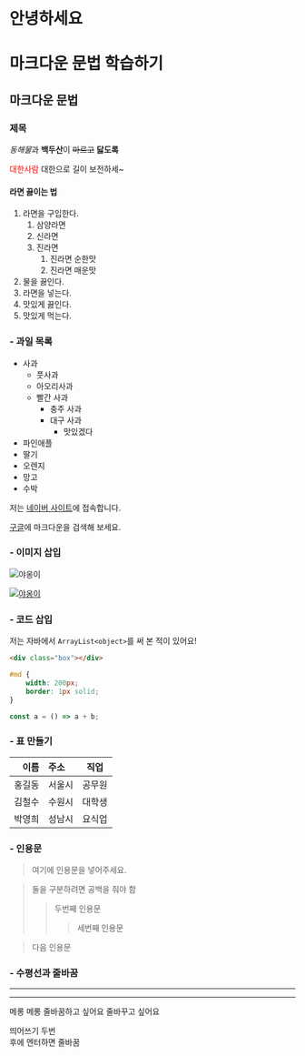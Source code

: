 
<h1>안녕하세요</h1>
<!-- #이 h1의 기능을 대신함 -->

# 마크다운 문법 학습하기
## 마크다운 문법
### 제목

*동해물*과 **백두산**이 ~~마르고~~ <b>닳도록</b>

<span style="color:red;">대한사람</span> 대한으로 길이 보전하세~

#### 라면 끓이는 법

1. 라면을 구입한다.
    1. 삼양라면
    1. 신라면
    1. 진라면
        1. 진라면 순한맛
        1. 진라면 매운맛
1. 물을 끓인다.
1. 라면을 넣는다.
1. 맛있게 끓인다.
1. 맛있게 먹는다.

### - 과일 목록
- 사과
    - 풋사과
    - 아오리사과
    - 빨간 사과
        - 충주 사과
        - 대구 사과
            - 맛있겠다
- 파인애플
- 딸기
- 오렌지
- 망고
- 수박

저는 [네이버 사이트](https://www.naver.com)에 접속합니다.

[구글](https://www.google.com "구글 주소임!")에 마크다운을 검색해 보세요.

### - 이미지 삽입


![야옹이](https://static.toiimg.com/thumb/msid-67586673,width-800,height-600,resizemode-75,imgsize-3918697,pt-32,y_pad-40/67586673.jpg "귀엽다")

[![야옹이](https://static.toiimg.com/thumb/msid-67586673,width-800,height-600,resizemode-75,imgsize-3918697,pt-32,y_pad-40/67586673.jpg)](https://www.naver.com "네이버로 가기")



### - 코드 삽입
저는 자바에서 `ArrayList<object>`를 써 본 적이 있어요!


```html
<div class="box"></div>
```

```css
#md {
    width: 200px;
    border: 1px solid;
}
```

```js
const a = () => a + b;
```


### - 표 만들기

이름 | 주소 | 직업
---:|:---|:---:
홍길동 | 서울시| 공무원
김철수 | 수원시 | 대학생
박영희 | 성남시 | 요식업


### - 인용문
> 여기에 인용문을 넣어주세요.

> 둘을 구분하려면 공백을 줘야 함
>> 두번째 인용문
>>>세번째 인용문

>다음 인용문

### - 수평선과 줄바꿈

---
***

메롱 메롱 줄바꿈하고 싶어요 
줄바꾸고 싶어요

띄어쓰기 두번  
후에 엔터하면 줄바꿈